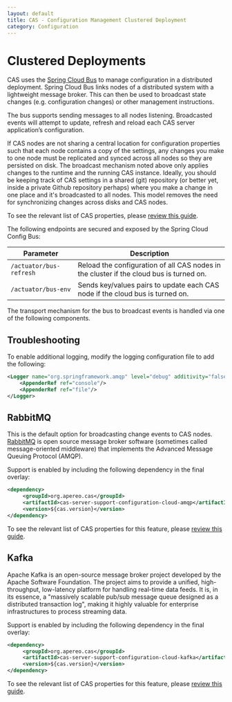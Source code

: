 ```yaml
---
layout: default
title: CAS - Configuration Management Clustered Deployment
category: Configuration
---
```


# Clustered Deployments

CAS uses the [Spring Cloud Bus](http://cloud.spring.io/spring-cloud-static/spring-cloud.html) to manage configuration in a distributed deployment. Spring Cloud Bus links nodes of a distributed system with a lightweight message broker. This can then be used to broadcast state changes (e.g. configuration changes) or other management instructions.

The bus supports sending messages to all nodes listening. Broadcasted events will attempt to update, refresh and reload each CAS server application’s configuration.

If CAS nodes are not sharing a central location for configuration properties such that each node contains a copy of the settings, any changes you make to one node must be replicated and synced across all nodes so they are persisted on disk. The broadcast mechanism noted above only applies changes to the runtime and the running CAS instance. Ideally, you should be keeping track of CAS settings in a shared (git) repository (or better yet, inside a private Github repository perhaps) where you make a change in one place and it's broadcasted to all nodes. This model removes the need for synchronizing changes across disks and CAS nodes.

To see the relevant list of CAS properties, please [review this guide](Configuration-Properties.html#configuration-storage).

The following endpoints are secured and exposed by the Spring Cloud Config Bus:

| Parameter               | Description                                                                             |
| ----------------------- | --------------------------------------------------------------------------------------- |
| `/actuator/bus-refresh` | Reload the configuration of all CAS nodes in the cluster if the cloud bus is turned on. |
| `/actuator/bus-env`     | Sends key/values pairs to update each CAS node if the cloud bus is turned on.           |

The transport mechanism for the bus to broadcast events is handled via one of the following components.

## Troubleshooting

To enable additional logging, modify the logging configuration file to add the following:

```xml
<Logger name="org.springframework.amqp" level="debug" additivity="false">
    <AppenderRef ref="console"/>
    <AppenderRef ref="file"/>
</Logger>
```

## RabbitMQ

This is the default option for broadcasting change events to CAS nodes. [RabbitMQ](https://www.rabbitmq.com/) is open source message broker software (sometimes called message-oriented middleware) that implements the Advanced Message Queuing Protocol (AMQP).

Support is enabled by including the following dependency in the final overlay:

```xml
<dependency>
     <groupId>org.apereo.cas</groupId>
     <artifactId>cas-server-support-configuration-cloud-amqp</artifactId>
     <version>${cas.version}</version>
</dependency>
```

To see the relevant list of CAS properties for this feature, please [review this guide](Configuration-Properties.html#rabbitmq).

## Kafka

Apache Kafka is an open-source message broker project developed by the Apache Software Foundation. The project aims to provide a unified, high-throughput, low-latency platform for handling real-time data feeds. It is, in its essence, a "massively scalable pub/sub message queue designed as a distributed transaction log", making it highly valuable for enterprise infrastructures to process streaming data.

Support is enabled by including the following dependency in the final overlay:

```xml
<dependency>
     <groupId>org.apereo.cas</groupId>
     <artifactId>cas-server-support-configuration-cloud-kafka</artifactId>
     <version>${cas.version}</version>
</dependency>
```

To see the relevant list of CAS properties for this feature, please [review this guide](Configuration-Properties.html#kafka).
